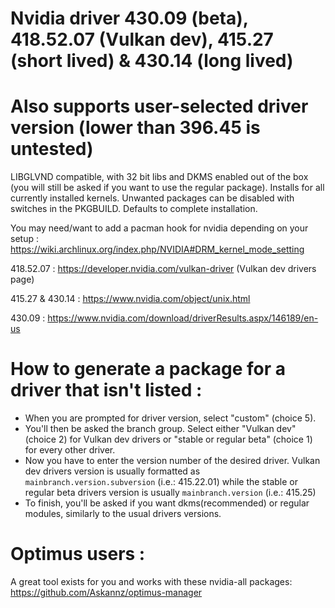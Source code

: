 # Nvidia driver 430.09 (beta), 418.52.07 (Vulkan dev), 415.27 (short lived) & 430.14 (long lived)
# Also supports user-selected driver version (lower than 396.45 is untested)

LIBGLVND compatible, with 32 bit libs and DKMS enabled out of the box (you will still be asked if you want to use the regular package). Installs for all currently installed kernels.
Unwanted packages can be disabled with switches in the PKGBUILD. Defaults to complete installation.

You may need/want to add a pacman hook for nvidia depending on your setup : https://wiki.archlinux.org/index.php/NVIDIA#DRM_kernel_mode_setting

418.52.07 : https://developer.nvidia.com/vulkan-driver (Vulkan dev drivers page)

415.27 & 430.14 : https://www.nvidia.com/object/unix.html

430.09 : https://www.nvidia.com/download/driverResults.aspx/146189/en-us


# How to generate a package for a driver that isn't listed :

- When you are prompted for driver version, select "custom" (choice 5).
- You'll then be asked the branch group. Select either "Vulkan dev" (choice 2) for Vulkan dev drivers or "stable or regular beta" (choice 1) for every other driver.
- Now you have to enter the version number of the desired driver. Vulkan dev drivers version is usually formatted as `mainbranch.version.subversion` (i.e.: 415.22.01) while the stable or regular beta drivers version is usually `mainbranch.version` (i.e.: 415.25)
- To finish, you'll be asked if you want dkms(recommended) or regular modules, similarly to the usual drivers versions.

# Optimus users :

A great tool exists for you and works with these nvidia-all packages: https://github.com/Askannz/optimus-manager
